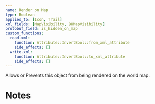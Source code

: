 ```yaml
---
name: Render on Map
type: Boolean
applies_to: [Icon, Trail]
xml_fields: [MapVisibility, BHMapVisibility]
protobuf_field: is_hidden_on_map
custom_functions:
  read.xml:
    function: Attribute::InvertBool::from_xml_attribute
    side_effects: []
  write.xml:
    function: Attribute::InvertBool::to_xml_attribute
    side_effects: []
---
```

Allows or Prevents this object from being rendered on the world map.

Notes
=====

